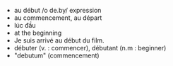 

- au début	/o de.by/	expression
- au commencement, au départ
- lúc đầu	
- at the beginning
- Je suis arrivé au début du film.	
- débuter (v. : commencer), débutant (n.m : beginner)	
- "debutum" (commencement)